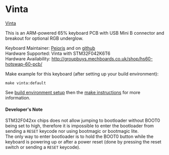Vinta
=========

[Vinta](https://i.imgur.com/huX3lff.jpg)


This is an ARM-powered 65% keyboard PCB with USB Mini B connector and breakout for optional RGB underglow.

Keyboard Maintainer: [Peioris](http://peioris.space/) and on [github](https://github.com/coarse)  
Hardware Supported: Vinta with STM32F042K6T6  
Hardware Availability: http://groupbuys.mechboards.co.uk/shop/hs60-hotswap-60-pcb/

Make example for this keyboard (after setting up your build environment):

    make vinta:default

See [build environment setup](https://docs.qmk.fm/build_environment_setup.html) then the [make instructions](https://docs.qmk.fm/make_instructions.html) for more information.

#### Developer's Note

STM32F042xx chips does not allow jumping to bootloader without BOOT0 being set to high, therefore it is impossible to enter the bootloader from sending a `RESET` keycode nor using bootmagic or bootmagic lite.  
The only way to enter bootloader is to hold the BOOT0 button while the keyboard is powering up or after a power reset (done by pressing the reset switch or sending a `RESET` keycode).